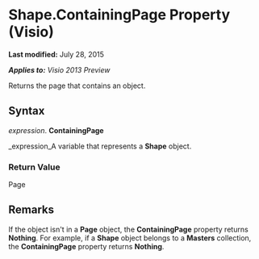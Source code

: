 
# Shape.ContainingPage Property (Visio)

 **Last modified:** July 28, 2015

 _**Applies to:** Visio 2013 Preview_

Returns the page that contains an object.


## Syntax

 _expression_. **ContainingPage**

 _expression_A variable that represents a  **Shape** object.


### Return Value

Page


## Remarks

If the object isn't in a  **Page** object, the **ContainingPage** property returns **Nothing**. For example, if a  **Shape** object belongs to a **Masters** collection, the **ContainingPage** property returns **Nothing**.

